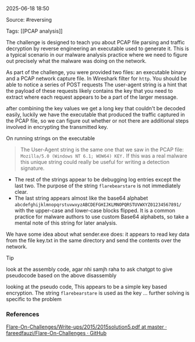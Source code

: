 
2025-06-18 18:50

Source: #reversing 

Tags: [[PCAP analysis]]

The challenge is designed to teach you about PCAP file parsing and traffic decryption by reverse engineering an executable used to generate it. This is a typical scenario in our malware analysis practice where we need to figure out precisely what the malware was doing on the network.

As part of the challenge, you were provided two files: an executable binary and a PCAP network capture file. 
In Wireshark filter for `http`. You should be able to notice a series of POST requests 
The user-agent string is a hint that the payload of these requests likely contains the key that you need to extract where each request appears to be a part of the larger message.

after combining the key values we get a long key that couldn't be decoded easily, luckily we have the executable that produced the traffic captured in the PCAP file, so we can figure out whether or not there are additional steps involved in encrypting the transmitted key. 

On running strings on the executable 

> The User-Agent string is the same one that we saw in the PCAP file: `Mozilla/5.0 (Windows NT 6.1; WOW64) KEY.` If this was a real malware this unique string could really be useful for writing a detection signature. 

- The rest of the strings appear to be debugging log entries except the last two. The purpose of the string `flarebearstare` is not immediately clear. 
- The last string appears almost like the base64 alphabet `abcdefghijklmnopqrstuvwxyzABCDEFGHIJKLMNOPQRSTUVWXYZ01234567891/` with the upper-case and lower-case blocks flipped. It is a common practice for malware authors to use custom Base64 alphabets, so take a mental note of this string for later analysis.

We have some idea about what sender.exe does: it appears to read key data from the file key.txt in the same directory and send the contents over the network.

> [!tip]
> look at the assembly code, agar nhi samjh raha to ask chatgpt to give pseudocode based on the above disassembly 

looking at the pseudo code, This appears to be a simple key based encryption. The string `flarebearstare` is used as the key
... further solving is specific to the problem 



### References
[Flare-On-Challenges/Write-ups/2015/2015solution5.pdf at master · fareedfauzi/Flare-On-Challenges · GitHub](https://github.com/fareedfauzi/Flare-On-Challenges/blob/master/Write-ups/2015/2015solution5.pdf)